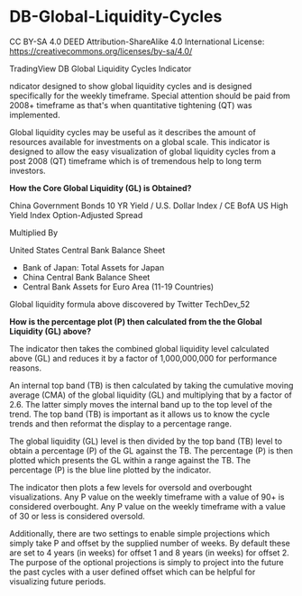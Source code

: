 # DB-Global-Liquidity-Cycles

CC BY-SA 4.0 DEED
Attribution-ShareAlike 4.0 International
License: https://creativecommons.org/licenses/by-sa/4.0/

TradingView DB Global Liquidity Cycles Indicator

ndicator designed to show global liquidity cycles and is designed specifically for the weekly timeframe. Special attention should be paid from 2008+ timeframe as that's when quantitative tightening (QT) was implemented.

Global liquidity cycles may be useful as it describes the amount of resources available for investments on a global scale. This indicator is designed to allow the easy visualization of global liquidity cycles from a post 2008 (QT) timeframe which is of tremendous help to long term investors.

**How the Core Global Liquidity (GL) is Obtained?**

China Government Bonds 10 YR Yield
/ U.S. Dollar Index
/ CE BofA US High Yield Index Option-Adjusted Spread

Multiplied By

United States Central Bank Balance Sheet
+ Bank of Japan: Total Assets for Japan
+ China Central Bank Balance Sheet
+ Central Bank Assets for Euro Area (11-19 Countries)

Global liquidity formula above discovered by Twitter TechDev_52

**How is the percentage plot (P) then calculated from the the Global Liquidity (GL) above?**

The indicator then takes the combined global liquidity level calculated above (GL) and reduces it by a factor of 1,000,000,000 for performance reasons.

An internal top band (TB) is then calculated by taking the cumulative moving average (CMA) of the global liquidity (GL) and multiplying that by a factor of 2.6. The latter simply moves the internal band up to the top level of the trend. The top band (TB) is important as it allows us to know the cycle trends and then reformat the display to a percentage range.

The global liquidity (GL) level is then divided by the top band (TB) level to obtain a percentage (P) of the GL against the TB. The percentage (P) is then plotted which presents the GL within a range against the TB. The percentage (P) is the blue line plotted by the indicator.

The indicator then plots a few levels for oversold and overbought visualizations. Any P value on the weekly timeframe with a value of 90+ is considered overbought. Any P value on the weekly timeframe with a value of 30 or less is considered oversold.

Additionally, there are two settings to enable simple projections which simply take P and offset by the supplied number of weeks. By default these are set to 4 years (in weeks) for offset 1 and 8 years (in weeks) for offset 2. The purpose of the optional projections is simply to project into the future the past cycles with a user defined offset which can be helpful for visualizing future periods.

